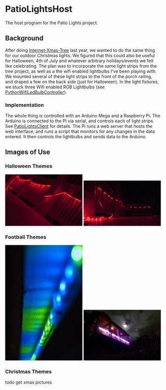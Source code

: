 # PatioLightsHost
The host program for the Patio Lights project.

## Background

After doing [Internet-Xmas-Tree](https://github.com/Chris-Johnston/Internet-Xmas-Tree) last year, we wanted to do the same thing for our outdoor Christmas lights.
We figured that this could also be useful for Halloween, 4th of July and whatever arbitrary holidays/events we felt like celebrating.
The plan was to incorporate the same light strips from the tree project, as well as a the wifi enabled lightbulbs I've been playing with.
We mounted several of these light strips to the front of the porch railing, and draped a few on the back side (just for Halloween).
In the light fixtures, we stuck three Wifi enabled RGB Lightbulbs (see [PythonWifiLedBulbController](https://github.com/Chris-Johnston/PythonWifiLedBulbController)).

### Implementation

The whole thing is controlled with an Arduino Mega and a Raspberry Pi.
The Arduino is connected to the PI via serial, and controls each of light strips. 
See [PatioLightsClient](https://github.com/Chris-Johnston/PatioLightsClient) for details.
The Pi runs a web server that hosts the web interface, and runs a script that monitors for any changes in the data entered.
It then controls the lightbulbs and sends data to the Arduino.

## Images of Use

### Halloween Themes

<img src="/resources/halloween1.jpg" width="250" alt="Halloween Lights"/>
<img src="/resources/halloween2.jpg" width="250" alt="Halloween Lights"/>

### Football Themes

<img src="/resources/seahawks1.jpg" width="250" alt="Seahawks Lights"/>
<img src="/resources/huskies1.jpg" width="250" alt="Huskies Lights"/>

### Christmas Themes

todo get xmas pictures
